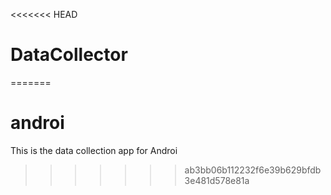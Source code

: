 <<<<<<< HEAD
# DataCollector
=======
# androi
This is the data collection app for Androi
>>>>>>> ab3bb06b112232f6e39b629bfdb3e481d578e81a
